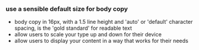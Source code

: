 ### use a sensible default size for body copy

- body copy in 16px, with a 1.5 line height and 'auto' or 'default' character spacing, is the 'gold standard' for readable text
- allow users to scale your type up and down for their device
- allow users to display your content in a way that works for their needs

